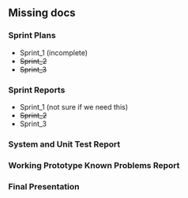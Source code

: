 ## Missing docs
### Sprint Plans
- Sprint_1 (incomplete)
- ~~Sprint_2~~
- ~~Sprint_3~~

### Sprint Reports
- Sprint_1 (not sure if we need this)
- ~~Sprint_2~~
- Sprint_3

### System and Unit Test Report 

### Working Prototype Known Problems Report 

### Final Presentation

